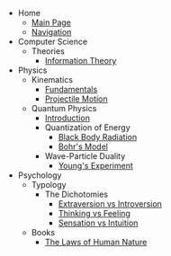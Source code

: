 - Home
    - [Main Page](index.md)
    - [Navigation](navigation.md)
- Computer Science
    - Theories
        - [Information Theory](computer_science/theories/information_theory.md)
- Physics
    - Kinematics
        - [Fundamentals](physics/kinematics/kinematics/main.md)
        - [Projectile Motion](physics/kinematics/projectile_motion/main.md)
    - Quantum Physics
        - [Introduction](physics/quantum_physics/introduction.md)
        - Quantization of Energy
            - [Black Body Radiation](physics/quantum_physics/quantization/black_body_radiation.md)
            - [Bohr's Model](physics/quantum_physics/quantization/bohr_model.md)
        - Wave-Particle Duality
            - [Young's Experiment](physics/quantum_physics/duality/young_experiment.md)
- Psychology
    - Typology
        - The Dichotomies
            - [Extraversion vs Introversion](psychology/typology/the_dichotomies/extraversion_vs_introversion.md)
            - [Thinking vs Feeling](psychology/typology/the_dichotomies/thinking_vs_feeling.md)
            - [Sensation vs Intuition](psychology/typology/the_dichotomies/sensation_vs_intuition.md)
    - Books
        - [The Laws of Human Nature](psychology/books/law_of_human_nature.md)